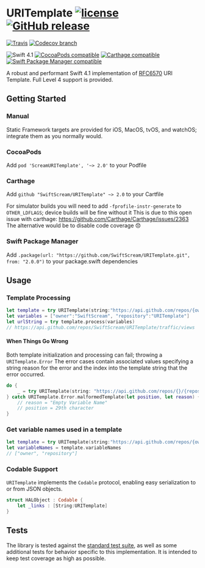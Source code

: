 # URITemplate [![license](https://img.shields.io/github/license/SwiftScream/URITemplate.svg)](https://raw.githubusercontent.com/SwiftScream/URITemplate/master/LICENSE) [![GitHub release](https://img.shields.io/github/release/SwiftScream/URITemplate.svg)](https://github.com/SwiftScream/URITemplate/releases/latest)


[![Travis](https://api.travis-ci.com/SwiftScream/URITemplate.svg?branch=master)](https://travis-ci.com/SwiftScream/URITemplate)
[![Codecov branch](https://img.shields.io/codecov/c/github/SwiftScream/URITemplate/master.svg)](https://codecov.io/gh/SwiftScream/URITemplate/branch/master)

![Swift 4.1](https://img.shields.io/badge/swift-4.1-4BC51D.svg?style=flat)
[![CocoaPods compatible](https://img.shields.io/badge/CocoaPods-compatible-4BC51D.svg?style=flat)](https://cocoapods.org/pods/ScreamURITemplate)
[![Carthage compatible](https://img.shields.io/badge/Carthage-compatible-4BC51D.svg?style=flat)](https://github.com/Carthage/Carthage)
[![Swift Package Manager compatible](https://img.shields.io/badge/Swift%20Package%20Manager-compatible-4BC51D.svg?style=flat)](https://swift.org/package-manager/)

A robust and performant Swift 4.1 implementation of [RFC6570](https://tools.ietf.org/html/rfc6570) URI Template.  Full Level 4 support is provided.

## Getting Started

### Manual
Static Framework targets are provided for iOS, MacOS, tvOS, and watchOS; integrate them as you normally would.

### CocoaPods
Add `pod 'ScreamURITemplate', '~> 2.0'` to your Podfile

### Carthage
Add `github "SwiftScream/URITemplate" ~> 2.0` to your Cartfile

For simulator builds you will need to add `-fprofile-instr-generate` to `OTHER_LDFLAGS`; device builds will be fine without it
This is due to this open issue with carthage: https://github.com/Carthage/Carthage/issues/2363
The alternative would be to disable code coverage :disappointed:

### Swift Package Manager
Add `.package(url: "https://github.com/SwiftScream/URITemplate.git", from: "2.0.0")` to your package.swift dependencies

## Usage

### Template Processing

```swift
let template = try URITemplate(string:"https://api.github.com/repos/{owner}/{repository}/traffic/views")
let variables = ["owner":"SwiftScream", "repository":"URITemplate"]
let urlString = try template.process(variables)
// https://api.github.com/repos/SwiftScream/URITemplate/traffic/views
```

#### When Things Go Wrong
Both template initialization and processing can fail; throwing a `URITemplate.Error`
The error cases contain associated values specifying a string reason for the error and the index into the template string that the error occurred.

```swift
do {
    _ = try URITemplate(string: "https://api.github.com/repos/{}/{repository}")
} catch URITemplate.Error.malformedTemplate(let position, let reason) {
    // reason = "Empty Variable Name"
    // position = 29th character
}
```

### Get variable names used in a template

```swift
let template = try URITemplate(string:"https://api.github.com/repos/{owner}/{repository}/traffic/views")
let variableNames = template.variableNames
// ["owner", "repository"]
```

### Codable Support
`URITemplate` implements the `Codable` protocol, enabling easy serialization to or from JSON objects.

```swift
struct HALObject : Codable {
    let _links : [String:URITemplate]
}
```

## Tests
The library is tested against the [standard test suite](https://github.com/uri-templates/uritemplate-test), as well as some additional tests for behavior specific to this implementation. It is intended to keep test coverage as high as possible.